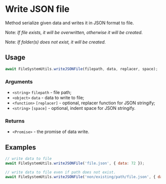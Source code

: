 Write JSON file
===============

Method serialize given data and writes it in JSON format to file.

Note: *If file exists, it will be overwritten, otherwise it will be created.*

Note: *If folder(s) does not exist, it will be created.*


Usage
-----

```js
await FileSystemUtils.writeJSONFile(filepath, data, replacer, space);
```


### Arguments

* `<string>` `filepath` - file path;
* `<object>` `data` - data to write to file;
* `<function>` `[replacer]` - optional, replacer function for JSON stringify;
* `<string>` `[space]` - optional, indent space for JSON stringify.


### Returns

* `<Promise>` - the promise of data write.


Examples
--------

```js
// write data to file
await FileSystemUtils.writeJSONFile('file.json', { data: 72 });

// write data to file even if path does not exist.
await FileSystemUtils.writeJSONFile('non/existing/path/file.json', { data: 72 });
```
